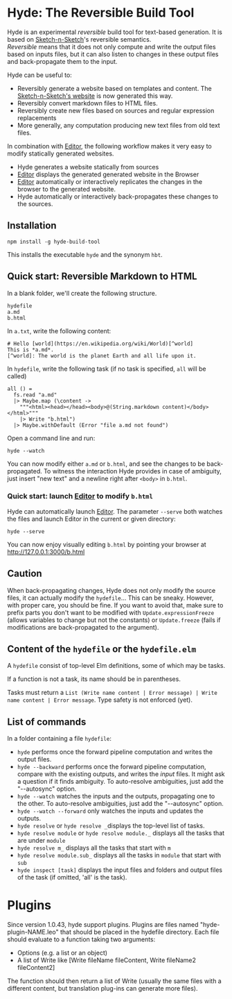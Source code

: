 # Hyde: The Reversible Build Tool

Hyde is an experimental *reversible* build tool for text-based generation.
It is based on [Sketch-n-Sketch](https://github.com/ravichugh/sketch-n-sketch)'s reversible semantics.  
*Reversible* means that it does not only compute and write the output files based on inputs files, but it can also listen to changes in these output files and back-propagate them to the input.

Hyde can be useful to:

- Reversibly generate a website based on templates and content.
  The [Sketch-n-Sketch's website](http://ravichugh.github.io/sketch-n-sketch/) is now generated this way.
- Reversibly convert markdown files to HTML files.
- Reversibly create new files based on sources and regular expression replacements
- More generally, any computation producing new text files from old text files.

In combination with [Editor][editor], the following workflow makes it very easy to modify statically generated websites.

- Hyde generates a website statically from sources
- [Editor][editor] displays the generated generated website in the Browser
- [Editor][editor] automatically or interactively replicates the changes in the browser to the generated website.
- Hyde automatically or interactively back-propagates these changes to the sources.

## Installation

    npm install -g hyde-build-tool

This installs the executable `hyde` and the synonym `hbt`.

## Quick start: Reversible Markdown to HTML

In a blank folder, we'll create the following structure.

    hydefile
    a.md
    b.html

In `a.txt`, write the following content:

    # Hello [world](https://en.wikipedia.org/wiki/World)[^world]
    This is *a.md*.
    [^world]: The world is the planet Earth and all life upon it.

In `hydefile`, write the following task (if no task is specified, `all` will be called)

    all () =
      fs.read "a.md"
      |> Maybe.map (\content ->
        """<html><head></head><body>@(String.markdown content)</body></html>"""
        |> Write "b.html")
      |> Maybe.withDefault (Error "file a.md not found")

Open a command line and run:

    hyde --watch

You can now modify either `a.md` or `b.html`, and see the changes to be back-propagated.
To witness the interaction Hyde provides in case of ambiguity, just insert "new text" and a newline right after `<body>` in `b.html`.  

### Quick start: launch [Editor][editor] to modify `b.html`

Hyde can automatically launch [Editor][editor].
The parameter `--serve` both watches the files and launch Editor in the current or given directory:

    hyde --serve

You can now enjoy visually editing `b.html` by pointing your browser at http://127.0.0.1:3000/b.html
  
## Caution

When back-propagating changes, Hyde does not only modify the source files, it can actually modify the `hydefile`... This can be sneaky. However, with proper care, you should be fine.
If you want to avoid that, make sure to prefix parts you don't want to be modified with `Update.expressionFreeze` (allows variables to change but not the constants) or `Update.freeze` (fails if modifications are back-propagated to the argument).

## Content of the `hydefile` or the `hydefile.elm`

A `hydefile` consist of top-level Elm definitions, some of which may be tasks.

If a function is not a task, its name should be in parentheses.

Tasks must return a `List (Write name content | Error message) | Write name content | Error message`.
Type safety is not enforced (yet).

## List of commands

In a folder containing a file `hydefile`:

* `hyde` performs once the forward pipeline computation and writes the output files.
* `hyde --backward` performs once the forward pipeline computation, compare with the existing outputs, and writes the *input* files.
  It might ask a question if it finds ambiguity.
  To auto-resolve ambiguities, just add the "--autosync" option.
* `hyde --watch` watches the inputs and the outputs, propagating one to the other.
  To auto-resolve ambiguities, just add the "--autosync" option.
* `hyde --watch --forward` only watches the inputs and updates the outputs.
* `hyde resolve` or `hyde resolve _`displays the top-level list of tasks.
* `hyde resolve module` or `hyde resolve module._` displays all the tasks that are under `module`
* `hyde resolve m_` displays all the tasks that start with `m`
* `hyde resolve module.sub_` displays all the tasks in `module` that start with `sub`
* `hyde inspect [task]` displays the input files and folders and output files of the task (if omitted, 'all' is the task).

# Plugins

Since version 1.0.43, hyde support plugins.
Plugins are files named "hyde-plugin-NAME.leo" that should be placed in the hydefile directory.
Each file should evaluate to a function taking two arguments:

- Options (e.g. a list or an object)
- A list of Write like [Write fileName fileContent, Write fileName2 fileContent2]

The function should then return a list of Write (usually the same files with a different content, but translation plug-ins can generate more files).

[editor]: https://github.com/MikaelMayer/Editor